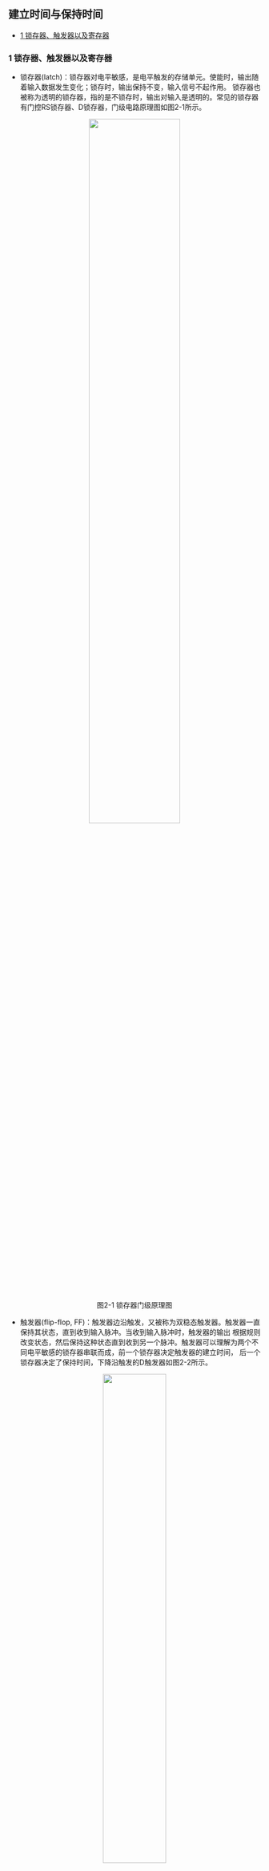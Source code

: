 ## 建立时间与保持时间
* [1 锁存器、触发器以及寄存器](#1-锁存器、触发器以及寄存器) 
 
### 1 锁存器、触发器以及寄存器
* 锁存器(latch)：锁存器对电平敏感，是电平触发的存储单元。使能时，输出随着输入数据发生变化；锁存时，输出保持不变，输入信号不起作用。
锁存器也被称为透明的锁存器，指的是不锁存时，输出对输入是透明的。常见的锁存器有门控RS锁存器、D锁存器，门级电路原理图如图2-1所示。
<p align="center">  
    <img src=https://github.com/zcl-tju/interview_digital_IC/blob/master/img/fig2-1.png width="60%" height="60%"/> 
    <p align="center">  
        图2-1 锁存器门级原理图  
     
* 触发器(flip-flop, FF)：触发器边沿触发，又被称为双稳态触发器。触发器一直保持其状态，直到收到输入脉冲。当收到输入脉冲时，触发器的输出
根据规则改变状态，然后保持这种状态直到收到另一个脉冲。触发器可以理解为两个不同电平敏感的锁存器串联而成，前一个锁存器决定触发器的建立时间，
后一个锁存器决定了保持时间，下降沿触发的D触发器如图2-2所示。  
<p align="center">  
    <img src=https://github.com/zcl-tju/interview_digital_IC/blob/master/img/fig2-2.png width="50%" height="50%"/> 
    <p align="center">  
        图2-2 D触发器 
     
 * 寄存器(register)：寄存器是用来暂时存放参与运算的数据和运算结果，它被广泛应用于各类数字系统和计算机中。触发器是寄存器的基本构成单元，一个
 触发器能够存储一位数据。  
 
 ### 2 锁存器与触发器的区别
 锁存器和触发器是具有记忆功能的二进制存储器件，是组成各种时序逻辑电路的基本器件之一。主要区别如下：  
 (1) 锁存器由电平触发，非同步控制；触发器由时钟沿触发，同步控制。  
 (2) 锁存器对电平敏感，输出容易产生毛刺；触发器可过滤毛刺。  
 (3) 使用门电路来搭建锁存器和触发器时，锁存器消耗的门资源比触发器少。在ASIC中，使用孙存取的集成度比触发器高，但通常在FPGA中正好相反，因为
 FPGA中没有标准的锁存器单元，但有触发器单元。一个锁存器需要多个LUT才能实现。
 (4) 锁存器将静态时序分析变得极为复杂
 
 **一般的设计规则是：** 在绝大多数设计中避免产生latch。它会让你设计的时序完蛋，并且它的隐蔽性很强，非老手不能查出。锁存器最大的危害在于不能过滤毛刺。这对于下一级电路是极其危险的。所以，只要能用触发器的地方，就不用锁存器。在if语句和case语句中，情况不全很容易产生锁存器。
 
 ### 3 建立时间与保持时间的概念
 电路设计的难点在时序设计，时序设计的实质就是满足每一个触发器的建立/保持时间的要求。
 * 建立时间(setup time)：触发器在时钟上升沿到来之前，其数据输入端的数据必须保持不变的时间。如果建立时间不够，数据将不能在这个时钟上升沿被打入触发器；
 * 保持时间(hold time)：触发器在时钟上升沿到来之后，其数据输入端的数据必须保持不变的时间。如果保持时间不够，数据同样不能被打入触发器。
 <p align="center">  
    <img src=https://github.com/zcl-tju/interview_digital_IC/blob/master/img/fig2-3.jpg width="50%" height="50%"/> 
    <p align="center">  
        图2-3 建立时间与保持时间 

### 4 为什么触发器要满足建立时间和保持时间
从物理层面来讲，需要建立时间是因为触发器的D端像一个锁存器在接受数据，前级门的状态需要一段稳定时间；需要保持时间是因为在时钟沿到来之后，触发器要通过反馈来锁存状态，从后级门传到前级门需要时间。  

从后果层面讲，如果不满足建立和保持时间，触发器将进入亚稳态，而且0-1中间电压会使亚稳态向后级电路传播。

### 5 建立时间和保持时间不满足该如何处理
(1) 降低时钟频率  
(2) 更换更好的器件  
建立时间不满足：减少组合逻辑时间(流水线处理)，减小扇出  
保持时间不满足：可能需要增加组合逻辑时间

### 6 什么是亚稳态
亚稳态是指触发器无法在某个规定的时间段内到达一个可以确认的状态。  
进入亚稳态后触发器的输出将不稳定，在0和1之间乱飘，这时需要经过一个恢复时间(决断时间Tmet），其输出才能稳定，但稳定后的值是随机的，与输入无关。而只要有异步设计，亚稳态就是无法避免的。

### 7 如何防止亚稳态
(1) 降低时钟频率  
(2) 使用反应速度更快的触发器(建立时间和保持时间更小)  
(3) 用边沿变化更快的时钟信号  
(4) 对于单比特异步输入数据，用两级触发器同步  
(5) 异步fifo对多比特数据同步  
(6) 复位电路采用异步复位，同步释放  

### 8 什么是recovery time和removal time



